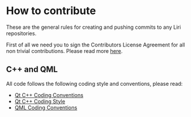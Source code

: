# How to contribute

These are the general rules for creating and pushing commits to any Liri repositories.

First of all we need you to sign the Contributors License Agreement for all non trivial contributions.
Please read more [here](https://liri.io/org/cla/).

## C++ and QML

All code follows the following coding style and conventions, please read:

* [Qt C++ Coding Conventions](https://wiki.qt.io/Coding_Conventions)
* [Qt C++ Coding Style](https://wiki.qt.io/Qt_Coding_Style)
* [QML Coding Conventions](https://github.com/lirios/lirios/wiki/QML-Coding-Conventions)
